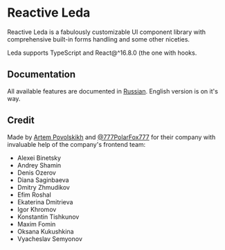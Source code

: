 # Reactive Leda

Reactive Leda is a fabulously customizable UI component library with comprehensive built-in forms handling and some other niceties.

Leda supports TypeScript and React@^16.8.0 (the one with hooks.

## Documentation

All available features are documented in [Russian][1]. English version is on it's way. 


## Credit

Made by [Artem Povolskikh][2] and [@777PolarFox777][3] for their company with invaluable help of the company's frontend team:

- Alexei Binetsky
- Andrey Shamin
- Denis Ozerov
- Diana Saginbaeva
- Dmitry Zhmudikov
- Efim Roshal
- Ekaterina Dmitrieva
- Igor Khromov
- Konstantin Tishkunov
- Maxim Fomin
- Oksana Kukushkina
- Vyacheslav Semyonov


[1]: https://leda.esphere.ru
[2]: https://github.com/Apollo-11
[3]: https://github.com/777PolarFox777
